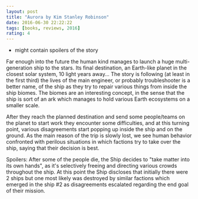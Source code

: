 ```yaml
---
layout: post
title: "Aurora by Kim Stanley Robinson"
date: 2016-06-30 22:22:22
tags: [books, reviews, 2016]
rating: 4
---
```


- might contain spoilers of the story

Far enough into the future the human kind manages to launch a huge multi-generation ship to the stars.
Its final destination, an Earth-like planet in the closest solar system, 10 light years away... The story is following (at least in the first third) the lives of the main engineer,
or probably troubleshooter is a better name, of the ship as they try to repair various things from inside the ship biomes.
The biomes are an interesting concept, in the sense that the ship is sort of an ark which manages to hold various Earth ecosystems on a smaller scale.

After they reach the planned destination and send some people/teams on the planet to start work they encounter some difficulties, and at this turning point, various
disagreements start popping up inside the ship and on the ground. As the main reason of the trip is slowly lost, we see human behavior confronted with perilous situations
in which factions try to take over the ship, saying that their decision is best.

Spoilers: After some of the people die, the Ship decides to "take matter into its own hands", as it's selectively freeing and directing various crowds throughout the ship.
At this point the Ship discloses that initially there were 2 ships but one most likely was destroyed by similar factions which emerged in the ship #2 as disagreements escalated
regarding the end goal of their mission.
